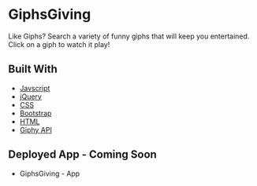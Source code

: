 # GiphsGiving

Like Giphs? Search a variety of funny giphs that will keep you entertained. Click on a giph to watch it play!

## Built With 

- [Javscript](https://www.javascript.com/)
- [jQuery](https://jquery.com/)
- [CSS](https://developer.mozilla.org/en-US/docs/Web/CSS)
- [Bootstrap](https://getbootstrap.com/)
- [HTML](https://www.w3schools.com/html/)
- [Giphy API](https://giphy.com)

## Deployed App - Coming Soon
* GiphsGiving - App  
